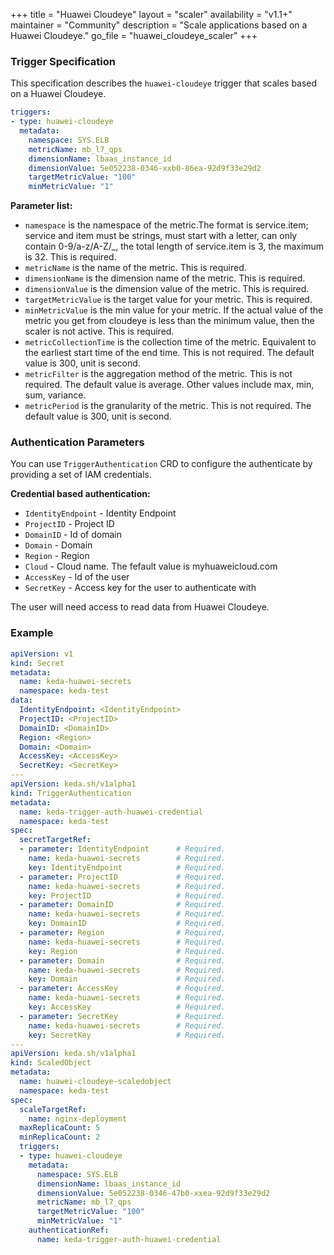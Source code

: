 +++
title = "Huawei Cloudeye"
layout = "scaler"
availability = "v1.1+"
maintainer = "Community"
description = "Scale applications based on a Huawei Cloudeye."
go_file = "huawei_cloudeye_scaler"
+++

### Trigger Specification

This specification describes the `huawei-cloudeye` trigger that scales based on a Huawei Cloudeye.

```yaml
triggers:
- type: huawei-cloudeye
  metadata:
    namespace: SYS.ELB
    metricName: mb_l7_qps
    dimensionName: lbaas_instance_id
    dimensionValue: 5e052238-0346-xxb0-86ea-92d9f33e29d2
    targetMetricValue: "100"
    minMetricValue: "1"
```

**Parameter list:**

- `namespace` is the namespace of the metric.The format is service.item; service and item must be strings, must start with a letter, can only contain 0-9/a-z/A-Z/_, the total length of service.item is 3, the maximum is 32. This is required.
- `metricName` is the name of the metric. This is required.
- `dimensionName` is the dimension name of the metric. This is required.
- `dimensionValue` is the dimension value of the metric. This is required.
- `targetMetricValue` is the target value for your metric. This is required.
- `minMetricValue` is the min value for your metric. If the actual value of the metric you get from cloudeye is less than the minimum value, then the scaler is not active. This is required.
- `metricCollectionTime` is the collection time of the metric. Equivalent to the earliest start time of the end time. This is not required. The default value is 300, unit is second.
- `metricFilter` is the aggregation method of the metric. This is not required. The default value is average. Other values ​​include max, min, sum, variance.
- `metricPeriod` is the granularity of the metric. This is not required. The default value is 300, unit is second.

### Authentication Parameters

You can use `TriggerAuthentication` CRD to configure the authenticate by providing a set of IAM credentials.

**Credential based authentication:**

- `IdentityEndpoint` - Identity Endpoint
- `ProjectID` - Project ID
- `DomainID` - Id of domain
- `Domain` - Domain
- `Region` - Region
- `Cloud` - Cloud name. The fefault value is myhuaweicloud.com
- `AccessKey` - Id of the user
- `SecretKey` - Access key for the user to authenticate with

The user will need access to read data from Huawei Cloudeye.

### Example

```yaml
apiVersion: v1
kind: Secret
metadata:
  name: keda-huawei-secrets 
  namespace: keda-test
data:
  IdentityEndpoint: <IdentityEndpoint>
  ProjectID: <ProjectID>
  DomainID: <DomainID>
  Region: <Region>
  Domain: <Domain>
  AccessKey: <AccessKey>
  SecretKey: <SecretKey>
--- 
apiVersion: keda.sh/v1alpha1
kind: TriggerAuthentication
metadata:
  name: keda-trigger-auth-huawei-credential
  namespace: keda-test
spec:
  secretTargetRef:
  - parameter: IdentityEndpoint      # Required.
    name: keda-huawei-secrets        # Required.
    key: IdentityEndpoint            # Required.
  - parameter: ProjectID             # Required.
    name: keda-huawei-secrets        # Required.
    key: ProjectID                   # Required.
  - parameter: DomainID              # Required.
    name: keda-huawei-secrets        # Required.
    key: DomainID                    # Required.
  - parameter: Region                # Required.
    name: keda-huawei-secrets        # Required.
    key: Region                      # Required.
  - parameter: Domain                # Required.
    name: keda-huawei-secrets        # Required.
    key: Domain                      # Required.
  - parameter: AccessKey             # Required.
    name: keda-huawei-secrets        # Required.
    key: AccessKey                   # Required.
  - parameter: SecretKey             # Required.
    name: keda-huawei-secrets        # Required.
    key: SecretKey                   # Required.
---
apiVersion: keda.sh/v1alpha1
kind: ScaledObject
metadata:
  name: huawei-cloudeye-scaledobject
  namespace: keda-test
spec:
  scaleTargetRef:
    name: nginx-deployment
  maxReplicaCount: 5
  minReplicaCount: 2
  triggers:
  - type: huawei-cloudeye
    metadata:
      namespace: SYS.ELB
      dimensionName: lbaas_instance_id
      dimensionValue: 5e052238-0346-47b0-xxea-92d9f33e29d2
      metricName: mb_l7_qps
      targetMetricValue: "100"
      minMetricValue: "1"
    authenticationRef:
      name: keda-trigger-auth-huawei-credential
```
